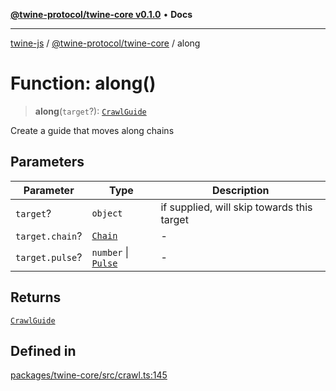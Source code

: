 [**@twine-protocol/twine-core v0.1.0**](../index.md) • **Docs**

***

[twine-js](../../../index.md) / [@twine-protocol/twine-core](../index.md) / along

# Function: along()

> **along**(`target`?): [`CrawlGuide`](../type-aliases/CrawlGuide.md)

Create a guide that moves along chains

## Parameters

| Parameter | Type | Description |
| ------ | ------ | ------ |
| `target`? | `object` | if supplied, will skip towards this target |
| `target.chain`? | [`Chain`](../type-aliases/Chain.md) | - |
| `target.pulse`? | `number` \| [`Pulse`](../type-aliases/Pulse.md) | - |

## Returns

[`CrawlGuide`](../type-aliases/CrawlGuide.md)

## Defined in

[packages/twine-core/src/crawl.ts:145](https://github.com/twine-protocol/twine-js/blob/3800995f9c83f4f5711bcf3062ea754a1e4448ce/packages/twine-core/src/crawl.ts#L145)
